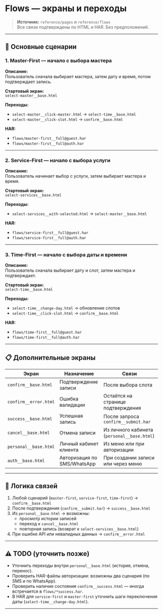 # Flows — экраны и переходы

> **Источник:** `reference/pages` и `reference/flows`  
> Все связи подтверждены по HTML и HAR. Без предположений.

---

## 🧭 Основные сценарии

### 1. Master-First — начало с выбора мастера

**Описание:**  
Пользователь сначала выбирает мастера, затем дату и время, потом подтверждает запись.

**Стартовый экран:**  
`select-master__base.html`

**Переходы:**
- `select-master__click-master.html` → `select-time__base.html`
- `select-master__click-slot.html` → `confirm__base.html`

**HAR:**
- `flows/master-first__full@guest.har`
- `flows/master-first__full@auth.har`

---

### 2. Service-First — начало с выбора услуги

**Описание:**  
Пользователь начинает выбор с услуги, затем выбирает мастера и время.

**Стартовый экран:**  
`select-services__base.html`

**Переходы:**
- `select-services__with-selected.html` → `select-master__base.html`

**HAR:**
- `flows/service-first__full@guest.har`
- `flows/service-first__full@auth.har`

---

### 3. Time-First — начало с выбора даты и времени

**Описание:**  
Пользователь сначала выбирает дату и слот, затем мастера и подтверждает.

**Стартовый экран:**  
`select-time__base.html`

**Переходы:**
- `select-time__change-day.html` → обновление слотов
- `select-time__click-slot.html` → `confirm__base.html`

**HAR:**
- `flows/time-first__full@guest.har`
- `flows/time-first__full@auth.har`

---

## 📋 Дополнительные экраны

| Экран | Назначение | Связи |
|--------|-------------|--------|
| `confirm__base.html` | Подтверждение записи | После выбора слота |
| `confirm__error.html` | Ошибка валидации | Остаётся на странице подтверждения |
| `success__base.html` | Успешная запись | После запроса `confirm__submit.har` |
| `cancel__base.html` | Отмена записи | Из личного кабинета (`personal__base.html`) |
| `personal__base.html` | Личный кабинет клиента | Из меню или при авторизации |
| `auth__base.html` | Авторизация по SMS/WhatsApp | При создании записи или через меню |

---

## 🔗 Логика связей

1. Любой сценарий (`master-first`, `service-first`, `time-first`) → `confirm__base.html`
2. После подтверждения (`confirm__submit.har`) → `success__base.html`
3. Из `personal__base.html` → возможны:
   - просмотр истории записей  
   - переход к `cancel__base.html`  
   - повторная запись (возврат к `select-services__base.html`)
4. При ошибке API или невалидных данных → `confirm__error.html`

---

## ⚠️ TODO (уточнить позже)

- Уточнить переходы внутри `personal__base.html` (история, отмена, перенос).  
- Проверить HAR-файлы авторизации: возможны два сценария (по SMS и по WhatsApp).  
- Проверить наличие состояния `confirm__success.html` — иногда встречается в `flows/*success.har`.  
- В HAR для `service-first` и `master-first` уточнить шаги переключения даты (`select-time__change-day.html`).

---
